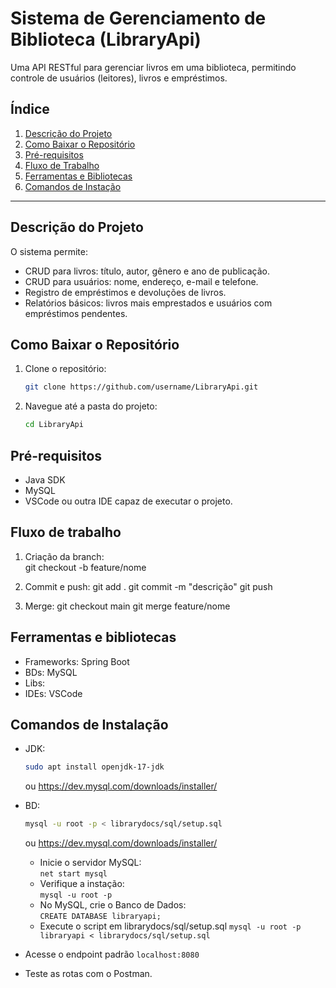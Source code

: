 # Sistema de Gerenciamento de Biblioteca (LibraryApi)

Uma API RESTful para gerenciar livros em uma biblioteca, permitindo controle de usuários (leitores), livros e empréstimos.

## Índice
1. [Descrição do Projeto](#descrição-do-projeto)
2. [Como Baixar o Repositório](#como-baixar-o-repositório)
3. [Pré-requisitos](#pré-requisitos)
4. [Fluxo de Trabalho](#fluxo-de-trabalho)
5. [Ferramentas e Bibliotecas](#ferramentas-e-bibliotecas)
6. [Comandos de Instação](#comandos-de-instalação)

---

## Descrição do Projeto

O sistema permite:
- CRUD para livros: título, autor, gênero e ano de publicação.
- CRUD para usuários: nome, endereço, e-mail e telefone.
- Registro de empréstimos e devoluções de livros.
- Relatórios básicos: livros mais emprestados e usuários com empréstimos pendentes.

## Como Baixar o Repositório

1. Clone o repositório:
   ```bash
   git clone https://github.com/username/LibraryApi.git
   ```
2. Navegue até a pasta do projeto:
   ```bash
   cd LibraryApi
   ```

## Pré-requisitos
- Java SDK
- MySQL
- VSCode ou outra IDE capaz de executar o projeto.  


## Fluxo de trabalho
1. Criação da branch:  
  git checkout -b feature/nome

2. Commit e push:
   git add .
   git commit -m "descrição"
   git push

4. Merge:
   git checkout main
   git merge feature/nome

## Ferramentas e bibliotecas
- Frameworks: Spring Boot
- BDs: MySQL
- Libs: 
- IDEs: VSCode

## Comandos de Instalação
- JDK:  
  ```bash  
  sudo apt install openjdk-17-jdk
  ```  
  ou https://dev.mysql.com/downloads/installer/  
- BD:  
  ```bash  
  mysql -u root -p < librarydocs/sql/setup.sql
  ``` 
  ou https://dev.mysql.com/downloads/installer/
    - Inicie o servidor MySQL:  
      ```net start mysql```   
    - Verifique a instação:  
      ```mysql -u root -p```  
    - No MySQL, crie o Banco de Dados:  
      ```CREATE DATABASE libraryapi;```  
    - Execute o script em librarydocs/sql/setup.sql
      ```mysql -u root -p libraryapi < librarydocs/sql/setup.sql```

 - Acesse o endpoint padrão ```localhost:8080```
 - Teste as rotas com o Postman.
    


